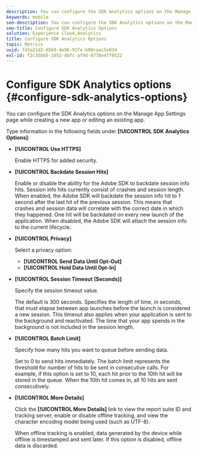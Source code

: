 ```yaml
---
description: You can configure the SDK Analytics options on the Manage App Settings page while creating a new app or editing an existing app.
keywords: mobile
seo-description: You can configure the SDK Analytics options on the Manage App Settings page while creating a new app or editing an existing app.
seo-title: Configure SDK Analytics Options
solution: Experience Cloud,Analytics
title: Configure SDK Analytics Options
topic: Metrics
uuid: fd3a21d2-6560-4e96-92fe-b99caac5e834
exl-id: f2c35b65-1052-4bfc-af9d-8778e4ff0522
---
```

# Configure SDK Analytics options {#configure-sdk-analytics-options}

You can configure the SDK Analytics options on the Manage App Settings page while creating a new app or editing an existing app.

Type information in the following fields under **[!UICONTROL SDK Analytics Options]**:

* **[!UICONTROL Use HTTPS]**
  
  Enable HTTPS for added security.  

* **[!UICONTROL Backdate Session Hits]**
  
  Enable or disable the ability for the Adobe SDK to backdate session info hits. Session info hits currently consist of crashes and session length. When enabled, the Adobe SDK will backdate the session info hit to 1 second after the last hit of the previous session. This means that crashes and session data will correlate with the correct date in which they happened. One hit will be backdated on every new launch of the application. When disabled, the Adobe SDK will attach the session info to the current lifecycle.

* **[!UICONTROL Privacy]**

  Select a privacy option:  

  * **[!UICONTROL Send Data Until Opt-Out]**
  * **[!UICONTROL Hold Data Until Opt-In]**

* **[!UICONTROL Session Timeout (Seconds)]**

  Specify the session timeout value. 
  
  The default is 300 seconds. Specifies the length of time, in seconds, that must elapse between app launches before the launch is considered a new session. This timeout also applies when your application is sent to the background and reactivated. The time that your app spends in the background is not included in the session length.

* **[!UICONTROL Batch Limit]**

  Specify how many hits you want to queue before sending data. 
  
  Set to 0 to send hits immediately. The batch limit represents the threshold for number of hits to be sent in consecutive calls. For example, if this option is set to 10, each hit prior to the 10th hit will be stored in the queue. When the 10th hit comes in, all 10 hits are sent consecutively.  

* **[!UICONTROL More Details]**

  Click the **[!UICONTROL More Details]** link to view the report suite ID and tracking server, enable or disable offline tracking, and view the character encoding model being used (such as UTF-8). 
  
  When offline tracking is enabled, data generated by the device while offline is timestamped and sent later. If this option is disabled, offline data is discarded.
